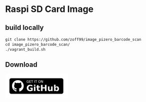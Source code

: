 # Raspi SD Card Image

## build locally

```
git clone https://github.com/zoff99/image_pizero_barcode_scan
cd image_pizero_barcode_scan/
./vagrant_build.sh
```

## Download

<a href="https://github.com/zoff99/image_pizero_barcode_scan/releases/download/v0.99.0/image-Raspbian-lite_09_jul_2020.zip"><img src="https://raw.githubusercontent.com/zoff99/image_pizero_barcode_scan/master/on_github.png" width="200"></a>
